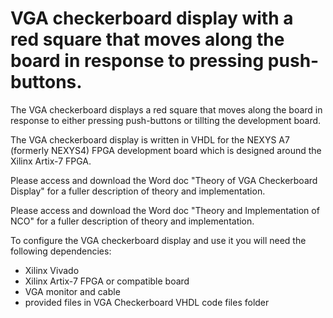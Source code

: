 # VGA checkerboard display with a red square that moves along the board in response to pressing push-buttons. 

The VGA checkerboard displays a red square that moves along the board in response to either pressing push-buttons or tillting the development board.

The VGA checkerboard display is written in VHDL for the NEXYS A7 (formerly NEXYS4) FPGA development board which is designed around the Xilinx Artix-7 FPGA.

Please access and download the Word doc "Theory of VGA Checkerboard Display" for a fuller description of theory and implementation.


Please access and download the Word doc "Theory and Implementation of NCO" for a fuller description of theory and implementation.

To configure the VGA checkerboard display and use it you will need the following dependencies:
* Xilinx Vivado       
* Xilinx Artix-7 FPGA or compatible board
* VGA monitor and cable
* provided files in VGA Checkerboard VHDL code files folder
